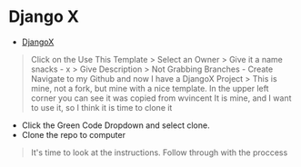 # Django X

- [DjangoX](https://github.com/wsvincent/djangox)

> Click on the Use This Template
    > Select an Owner
    > Give it a name snacks - x
    > Give Description
    > Not Grabbing Branches - Create
> Navigate to my Github and now I have a DjangoX Project
    > This is mine, not a fork, but mine with a nice template.
> In the upper left corner you can see it was copied from wvincent
> It is mine, and I want to use it, so I think it is time to clone it
- Click the Green Code Dropdown and select clone.
- Clone the repo to computer
> It's time to look at the instructions.  Follow through with the proccess